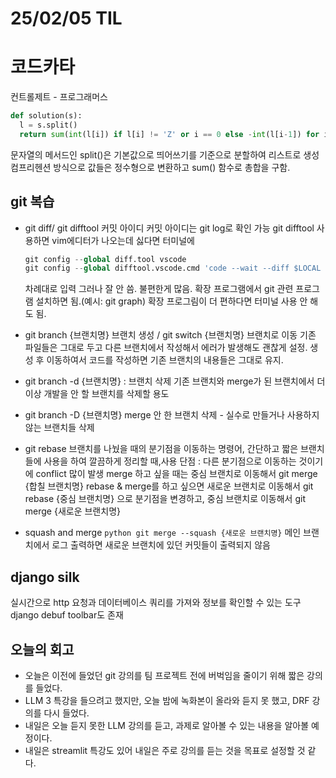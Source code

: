 # 25/02/05 TIL
# 코드카타
  컨트롤제트 - 프로그래머스
  ```python
  def solution(s):
    l = s.split()
    return sum(int(l[i]) if l[i] != 'Z' or i == 0 else -int(l[i-1]) for i in range(len(l)))
  ```
  문자열의 메서드인 split()은 기본값으로 띄어쓰기를 기준으로 분할하여 리스트로 생성
  컴프리헨션 방식으로 값들은 정수형으로 변환하고 sum() 함수로 총합을 구함.

## git 복습
  - git diff/ git difftool 커밋 아이디
    커밋 아이디는 git log로 확인 가능
    git difftool 사용하면 vim에디터가 나오는데 싫다면 터미널에
    ```python
    git config --global diff.tool vscode
    git config --global difftool.vscode.cmd 'code --wait --diff $LOCAL $REMOTE'
    ```
    차례대로 입력
  그러나 잘 안 씀. 불편한게 많음.
  확장 프로그램에서 git 관련 프로그램 설치하면 됨.(예시: git graph)
  확장 프로그림이 더 편하다면 터미널 사용 안 해도 됨.
  - git branch {브랜치명} 브랜치 생성 / git switch {브랜치명} 브랜치로 이동
    기존 파일들은 그대로 두고 다른 브랜치에서 작성해서 에러가 발생해도 괜찮게 설정.
    생성 후 이동하여서 코드를 작성하면 기존 브랜치의 내용들은 그대로 유지.
  - git branch -d {브랜치명} : 브랜치 삭제
    기존 브랜치와 merge가 된 브랜치에서 더 이상 개발을 안 할 브랜치를 삭제할 용도

  - git branch -D {브랜치명}
    merge 안 한 브랜치 삭제 - 실수로 만들거나 사용하지 않는 브랜치들 삭제
  - git rebase
    브랜치를 나눴을 때의 분기점을 이동하는 명령어, 간단하고 짧은 브랜치들에 사용을 하여 깔끔하게 정리할 때,사용
    단점 : 다른 분기점으로 이동하는 것이기에 conflict 많이 발생
    merge 하고 싶을 때는 중심 브랜치로 이동해서 git merge {합칠 브랜치명}
    rebase & merge를 하고 싶으면 새로운 브랜치로 이동해서 git rebase {중심 브랜치명} 으로 분기점을 변경하고, 중심 브랜치로 이동해서 git merge {새로운 브랜치명}
  - squash and merge
    ```python git merge --squash {새로운 브랜치명}```
    메인 브랜치에서 로그 출력하면 새로운 브랜치에 있던 커밋들이 출력되지 않음

## django silk
  실시간으로 http 요청과 데이터베이스 쿼리를 가져와 정보를 확인할 수 있는 도구
  django debuf toolbar도 존재 

## 오늘의 회고
  - 오늘은 이전에 들었던 git 강의를 팀 프로젝트 전에 버벅임을 줄이기 위해 짧은 강의를 들었다.
  - LLM 3 특강을 들으려고 했지만, 오늘 밤에 녹화본이 올라와 듣지 못 했고, DRF 강의를 다시 들었다.
  - 내일은 오늘 듣지 못한 LLM 강의를 듣고, 과제로 알아볼 수 있는 내용을 알아볼 예정이다.
  - 내일은 streamlit 특강도 있어 내일은 주로 강의를 듣는 것을 목표로 설정할 것 같다.